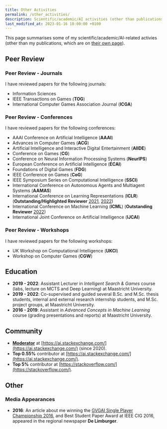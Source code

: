 ```yaml
---
title: Other Activities
permalink: /other_activities/
description: Scientific/academic/AI activities (other than publications).
last_modified_at: 2023-01-16 10:00:00 +0100
---
```


This page summarises some of my scientific/academic/AI-related activies (other than my publications, which are on [their own page](/publications/)).

## Peer Review

### Peer Review - Journals

I have reviewed papers for the following journals:

- Information Sciences
- IEEE Transactions on Games (**TOG**)
- International Computer Games Association Journal (**ICGA**)

### Peer Review - Conferences

I have reviewed papers for the following conferences:

- AAAI Conference on Artificial Intelligence (**AAAI**)
- Advances in Computer Games (**ACG**)
- Artificial Intelligence and Interactive Digital Entertainment (**AIIDE**)
- Conference on Games (**CG**)
- Conference on Neural Information Processing Systems (**NeurIPS**)
- European Conference on Artificial Intelligence (**ECAI**)
- Foundations of Digital Games (**FDG**)
- IEEE Conference on Games (**CoG**)
- IEEE Symposium Series on Computational Intelligence (**SSCI**)
- International Conference on Autonomous Agents and Multiagent Systems (**AAMAS**)
- International Conference on Learning Representations (**ICLR**) (**Outstanding/Highlighted Reviewer** [2021](https://iclr.cc/Conferences/2021/Reviewers), [2022](https://iclr.cc/Conferences/2022/Reviewers))
- International Conference on Machine Learning (**ICML**) (**Outstanding Reviewer** [2022](https://icml.cc/Conferences/2022/Reviewers))
- International Joint Conference on Artificial Intelligence (**IJCAI**)

### Peer Review - Workshops

I have reviewed papers for the following workshops:

- UK Workshop on Computational Intelligence (**UKCI**)
- Workshop on Computer Games (**CGW**)

## Education

- **2019 - 2022**: Assistant Lecturer in *Intelligent Search & Games* course (labs, lecture on MCTS and Deep Learning) at Maastricht University.
- **2019 - 2022**: Co-supervised and guided several B.Sc. and M.Sc. thesis students, internal and external research internship students, and M.Sc. project groups, at Maastricht University.
- **2016 - 2019**: Assistant in *Advanced Concepts in Machine Learning* course (grading presentations and reports) at Maastricht University.

## Community

- **[Moderator](https://ai.stackexchange.com/users?tab=moderators)** at [https://ai.stackexchange.com/](https://ai.stackexchange.com/) (since 2020).
- **Top 0.55%** contributor at [https://ai.stackexchange.com/](https://ai.stackexchange.com/).
- **Top 5%** contributor at [https://stackoverflow.com/](https://stackoverflow.com/).

## Other

### Media Appearances

- **2016**: An article about me winning the [GVGAI Single Player Championship 2016](http://gvgai.net/championship.php?t=2016&t=sp), 
and Best Student Paper Award at IEEE CIG 2016, appeared in the regional newspaper **De Limburger**.
